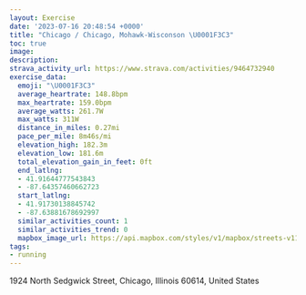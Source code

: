 ```yaml
---
layout: Exercise
date: '2023-07-16 20:48:54 +0000'
title: "Chicago / Chicago, Mohawk-Wisconson \U0001F3C3"
toc: true
image:
description:
strava_activity_url: https://www.strava.com/activities/9464732940
exercise_data:
  emoji: "\U0001F3C3"
  average_heartrate: 148.8bpm
  max_heartrate: 159.0bpm
  average_watts: 261.7W
  max_watts: 311W
  distance_in_miles: 0.27mi
  pace_per_mile: 8m46s/mi
  elevation_high: 182.3m
  elevation_low: 181.6m
  total_elevation_gain_in_feet: 0ft
  end_latlng:
  - 41.91644777543843
  - -87.64357460662723
  start_latlng:
  - 41.91730138845742
  - -87.63881678692997
  similar_activities_count: 1
  similar_activities_trend: 0
  mapbox_image_url: https://api.mapbox.com/styles/v1/mapbox/streets-v11/static/path-5+787af2-1.0(sxy~Fpg%7CuOBrG),pin-s-s+e5b22e(-87.64041,41.91642),pin-s-f+89ae00(-87.64179,41.9164)/auto/800x800?access_token=pk.eyJ1Ijoiam9zaGJlY2ttYW4iLCJhIjoiY205eWR2aDd1MWZ6djJrbXc4a3M0bWZleiJ9.XiG9OWkNcZk2QzjJbxLB4A
tags:
- running
---
```




1924 North Sedgwick Street, Chicago, Illinois 60614, United States
